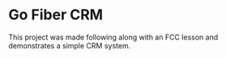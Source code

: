 # Go Fiber CRM

This project was made following along with an FCC lesson and demonstrates a simple CRM system.
